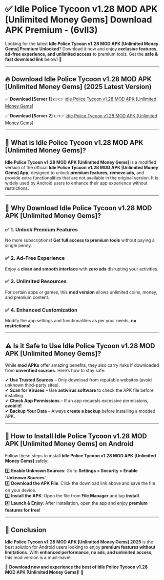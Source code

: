 
# ✅ Idle Police Tycoon v1.28 MOD APK [Unlimited Money Gems] Download APK Premium -  (6vll3) 

Looking for the latest **Idle Police Tycoon v1.28 MOD APK [Unlimited Money Gems] Premium Unlocked**? Download it now and enjoy **exclusive features, ad-free experience, and unlimited access** to premium tools. Get the **safe & fast download link** below! 🚀

---

## 🔥 Download Idle Police Tycoon v1.28 MOD APK [Unlimited Money Gems] (2025 Latest Version)

✅ **Download [Server 1]** 👉👉 [Idle Police Tycoon v1.28 MOD APK [Unlimited Money Gems] ](https://apkcomod.com?title=Idle_Police_Tycoon_v1.28_MOD_APK_[Unlimited_Money_Gems])  

✅ **Download [Server 2]** 👉👉 [Idle Police Tycoon v1.28 MOD APK [Unlimited Money Gems] ](https://apkcomod.com?title=Idle_Police_Tycoon_v1.28_MOD_APK_[Unlimited_Money_Gems])  


---

## 📌 What is Idle Police Tycoon v1.28 MOD APK [Unlimited Money Gems]?

**Idle Police Tycoon v1.28 MOD APK [Unlimited Money Gems]** is a modified version of the official **Idle Police Tycoon v1.28 MOD APK [Unlimited Money Gems] App**, designed to unlock **premium features**, **remove ads**, and provide extra functionalities that are not available in the original version. It is widely used by Android users to enhance their app experience without restrictions.

---

## 🌟 Why Download Idle Police Tycoon v1.28 MOD APK [Unlimited Money Gems]?

### ✅ 1. Unlock Premium Features
No more subscriptions! **Get full access to premium tools** without paying a single penny.

### ✅ 2. Ad-Free Experience
Enjoy a **clean and smooth interface** with **zero ads** disrupting your activities.

### ✅ 3. Unlimited Resources
For certain apps or games, this **mod version** allows unlimited coins, money, and premium content.

### ✅ 4. Enhanced Customization
Modify the app settings and functionalities as per your needs, **no restrictions!**

---

## ⚠️ Is it Safe to Use Idle Police Tycoon v1.28 MOD APK [Unlimited Money Gems]?

While **mod APKs** offer amazing benefits, they also carry risks if downloaded from **unverified sources**. Here’s how to stay safe:

✔ **Use Trusted Sources** – Only download from reputable websites (avoid unknown third-party sites).  
✔ **Scan for Viruses** – Use **antivirus software** to check the APK file before installing.  
✔ **Check App Permissions** – If an app requests excessive permissions, **avoid it!**  
✔ **Backup Your Data** – Always **create a backup** before installing a modded APK.

---

## 📲 How to Install Idle Police Tycoon v1.28 MOD APK [Unlimited Money Gems] on Android

Follow these steps to install **Idle Police Tycoon v1.28 MOD APK [Unlimited Money Gems]** safely:

1️⃣ **Enable Unknown Sources**: Go to **Settings > Security > Enable 'Unknown Sources'**.  
2️⃣ **Download the APK File**: Click the download link above and save the file on your device.  
3️⃣ **Install the APK**: Open the file from **File Manager** and tap **Install**.  
4️⃣ **Launch & Enjoy**: After installation, open the app and enjoy **premium features for free!**

---

## 🚀 Conclusion

**Idle Police Tycoon v1.28 MOD APK [Unlimited Money Gems] 2025** is the best solution for Android users looking to enjoy **premium features without limitations**. With **enhanced performance, no ads, and unlimited access**, this mod version is a must-have!

🔻 **Download now and experience the best of Idle Police Tycoon v1.28 MOD APK [Unlimited Money Gems]!** 🔻

